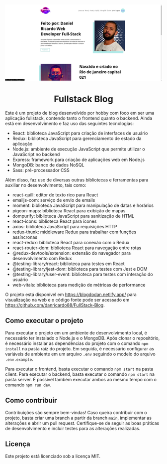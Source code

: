 
<img src="./screen.png" />

<br>

<h1 align="center"> Fullstack Blog </h1>

Este é um projeto de blog desenvolvido por hobby com foco em ser uma aplicação fullstack, contendo tanto o frontend quanto o backend. Ainda está em desenvolvimento e faz uso das seguintes tecnologias:

- React: biblioteca JavaScript para criação de interfaces de usuário
- Redux: biblioteca JavaScript para gerenciamento de estado da aplicação
- Node.js: ambiente de execução JavaScript que permite utilizar o JavaScript no backend
- Express: framework para criação de aplicações web em Node.js
- MongoDB: banco de dados NoSQL
- Sass: pré-processador CSS

Além disso, faz uso de diversas outras bibliotecas e ferramentas para auxiliar no desenvolvimento, tais como:

- react-quill: editor de texto rico para React
- emailjs-com: serviço de envio de emails
- moment: biblioteca JavaScript para manipulação de datas e horários
- pigeon-maps: biblioteca React para exibição de mapas
- dompurify: biblioteca JavaScript para sanitização de HTML
- react-icons: biblioteca React para ícones
- axios: biblioteca JavaScript para requisições HTTP
- redux-thunk: middleware Redux para trabalhar com funções assíncronas
- react-redux: biblioteca React para conexão com o Redux
- react-router-dom: biblioteca React para navegação entre rotas
- @redux-devtools/extension: extensão do navegador para desenvolvimento com Redux
- @testing-library/react: biblioteca para testes em React
- @testing-library/jest-dom: biblioteca para testes com Jest e DOM
- @testing-library/user-event: biblioteca para testes com interação do usuário
- web-vitals: biblioteca para medição de métricas de performance

O projeto está disponível em https://blogdodan.netlify.app/ para visualização na web e o código fonte pode ser acessado em https://github.com/danricardo88/FullStack-Blog.

## Como executar o projeto

Para executar o projeto em um ambiente de desenvolvimento local, é necessário ter instalado o Node.js e o MongoDB. Após clonar o repositório, é necessário instalar as dependências do projeto com o comando `npm install` na pasta raiz do projeto. Em seguida, é necessário configurar as variáveis de ambiente em um arquivo `.env` seguindo o modelo do arquivo `.env.example`.

Para executar o frontend, basta executar o comando `npm start` na pasta client. Para executar o backend, basta executar o comando `npm start` na pasta server. É possível também executar ambos ao mesmo tempo com o comando `npm run dev`.

## Como contribuir

Contribuições são sempre bem-vindas! Caso queira contribuir com o projeto, basta criar uma branch a partir da branch `main`, implementar as alterações e abrir um pull request. Certifique-se de seguir as boas práticas de desenvolvimento e incluir testes para as alterações realizadas.

## Licença

Este projeto está licenciado sob a licença MIT.
